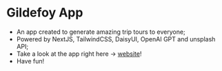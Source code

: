 # Gildefoy App

- An app created to generate amazing trip tours to everyone;
- Powered by NextJS, TailwindCSS, DaisyUI, OpenAI GPT and unsplash API;
- Take a look at the app right here -> [website](https://gildefoy-app.vercel.app/)!
- Have fun!
